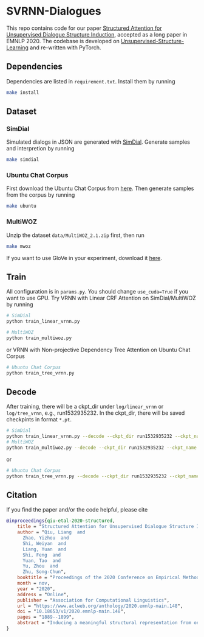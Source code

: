 # SVRNN-Dialogues

This repo contains code for our paper [Structured Attention for Unsupervised Dialogue Structure Induction](https://arxiv.org/pdf/2009.08552.pdf), accepted as a long paper in EMNLP 2020. The codebase is developed on [Unsupervised-Structure-Learning](https://github.com/wyshi/Unsupervised-Structure-Learning) and re-written with PyTorch.

## Dependencies

Dependencies are listed in `requirement.txt`. Install them by running

```bash
make install
```

## Dataset

### SimDial

Simulated dialogs in JSON are generated with [SimDial](https://github.com/snakeztc/SimDial).
Generate samples and interpretion by running

```bash
make simdial
```

### Ubuntu Chat Corpus

First download the Ubuntu Chat Corpus from [here](https://daviduthus.org/UCC/).
Then generate samples from the corpus by running

```bash
make ubuntu
```

### MultiWOZ

Unzip the dataset `data/MultiWOZ_2.1.zip` first, then run

```bash
make mwoz
```

If you want to use GloVe in your experiment, download it [here](https://nlp.stanford.edu/projects/glove/).

## Train  

All configuration is in `params.py`. You should change `use_cuda=True` if you want to use GPU. Try VRNN with Linear CRF Attention on SimDial/MultiWOZ by running

```bash
# SimDial
python train_linear_vrnn.py
```

```bash
# MultiWOZ
python train_multiwoz.py
```

or VRNN with Non-projective Dependency Tree Attention on Ubuntu Chat Corpus

```bash
# Ubuntu Chat Corpus
python train_tree_vrnn.py
```

## Decode

After training, there will be a ckpt_dir under `log/linear_vrnn` or `log/tree_vrnn`, e.g., run1532935232. In the ckpt_dir, there will be saved checkpints in format `*.pt`.

```bash
# SimDial
python train_linear_vrnn.py --decode --ckpt_dir run1532935232 --ckpt_name vrnn_39.pt
# MultiWOZ
python train_multiwoz.py --decode --ckpt_dir run1532935232 --ckpt_name vrnn_39.pt
```

or

```bash
# Ubuntu Chat Corpus
python train_tree_vrnn.py --decode --ckpt_dir run1532935232 --ckpt_name vrnn_39.pt
```

## Citation

If you find the paper and/or the code helpful, please cite

``` bibtex
@inproceedings{qiu-etal-2020-structured,
    title = "Structured Attention for Unsupervised Dialogue Structure Induction",
    author = "Qiu, Liang  and
      Zhao, Yizhou  and
      Shi, Weiyan  and
      Liang, Yuan  and
      Shi, Feng  and
      Yuan, Tao  and
      Yu, Zhou  and
      Zhu, Song-Chun",
    booktitle = "Proceedings of the 2020 Conference on Empirical Methods in Natural Language Processing (EMNLP)",
    month = nov,
    year = "2020",
    address = "Online",
    publisher = "Association for Computational Linguistics",
    url = "https://www.aclweb.org/anthology/2020.emnlp-main.148",
    doi = "10.18653/v1/2020.emnlp-main.148",
    pages = "1889--1899",
    abstract = "Inducing a meaningful structural representation from one or a set of dialogues is a crucial but challenging task in computational linguistics. Advancement made in this area is critical for dialogue system design and discourse analysis. It can also be extended to solve grammatical inference. In this work, we propose to incorporate structured attention layers into a Variational Recurrent Neural Network (VRNN) model with discrete latent states to learn dialogue structure in an unsupervised fashion. Compared to a vanilla VRNN, structured attention enables a model to focus on different parts of the source sentence embeddings while enforcing a structural inductive bias. Experiments show that on two-party dialogue datasets, VRNN with structured attention learns semantic structures that are similar to templates used to generate this dialogue corpus. While on multi-party dialogue datasets, our model learns an interactive structure demonstrating its capability of distinguishing speakers or addresses, automatically disentangling dialogues without explicit human annotation.",
}
```
